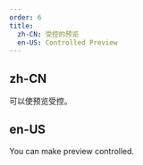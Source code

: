```yaml
---
order: 6
title:
  zh-CN: 受控的预览
  en-US: Controlled Preview
---
```


## zh-CN

可以使预览受控。

## en-US

You can make preview controlled.
